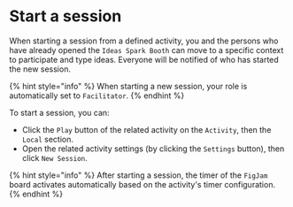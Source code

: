 # Start a session

When starting a session from a defined activity, you and the persons who have already opened the `Ideas Spark Booth` can move to a specific context to participate and type ideas. Everyone will be notified of who has started the new session.

{% hint style="info" %}
When starting a new session, your role is automatically set to `Facilitator`.
{% endhint %}

To start a session, you can:

* Click the `Play` button of the related activity on the `Activity`, then the `Local` section.
* Open the related activity settings (by clicking the `Settings` button), then click `New Session`.

{% hint style="info" %}
After starting a session, the timer of the `FigJam` board activates automatically based on the activity's timer configuration.
{% endhint %}
